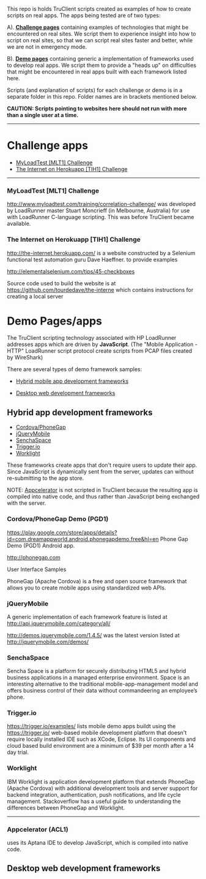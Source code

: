 This repo is holds TruClient scripts created as examples of how to create scripts on real apps.
The apps being tested are of two types:

A). **[Challenge pages](#ChallengeApps)** containing examples of technologies that might be encountered on real sites.
We script them to experience insight into how to script on real sites,
so that we can script real sites faster and better, while we are not in emergency mode.

B). **[Demo pages](#DemoPages)** containing generic a implementation of frameworks used to develop real apps.
We script them to provide a "heads up" on difficulties that might be encountered 
in real apps built with each framework listed here.

Scripts (and explanation of scripts) for each challenge or demo is in a separate folder in this repo.
Folder names are in brackets mentioned below.

**CAUTION: Scripts pointing to websites here should not run with more than a single user at a time.**

<hr />

# <a name="ChallengeApps"></a> Challenge apps

* <a href="#CorrelationChallenge"> MyLoadTest [MLT1] Challenge</a>
* <a href="#TheInternet"> The Internet on Herokuapp [TIH1] Challenge</a>

----

### <a name="CorrelationChallenge"></a> MyLoadTest [MLT1] Challenge
http://www.myloadtest.com/training/correlation-challenge/
was developed by LoadRunner master Stuart Moncrieff (in Melbourne, Australia)
for use with LoadRunner C-language scripting.
This was before TruClient became available.


### <a name="TheInternet"></a> The Internet on Herokuapp [TIH1] Challenge
http://the-internet.herokuapp.com/
is a website constructed by a Selenium functional test automation guru Dave Haeffner. 
to provide examples

http://elementalselenium.com/tips/45-checkboxes

Source code used to build the website is at 
https://github.com/tourdedave/the-interne 
which contains instructions for creating a local server 



# <a name="DemoPages"></a> Demo Pages/apps

The TruClient scripting technology associated with HP LoadRunner addresses apps which are driven by **JavaScript**.
(The "Mobile Application - HTTP" LoadRunner script protocol create scripts from PCAP files created by WireShark)

There are several types of demo framework samples:

* <a href="#HybridMobileFrameworks"> Hybrid mobile app development frameworks</a>

* <a href="#DesktopJSFrameworks"> Desktop web development frameworks</a>

## <a name="HybridMobileFrameworks"></a> Hybrid app development frameworks

* <a href="#Cordova"> Cordova/PhoneGap</a>
* <a href="#jQueryMobile"> jQueryMobile</a>
* <a href="#SenchaSpace"> SenchaSpace</a>
* <a href="#Trigger.io"> Trigger.io</a>
* <a href="#Worklight"> Worklight</a>
 
These frameworks create apps that don't require users to update their app.
Since JavaScript is dynamically sent from the server, updates can without re-submitting to the app store.

NOTE: <a href="#Appcelerator"> Appcelerator</a> is not scripted in TruClient because the resulting app
is compiled into native code, and thus rather than JavaScript being exchanged with the server.


### <a name="Cordova"></a> Cordova/PhoneGap Demo (PGD1)

https://play.google.com/store/apps/details?id=com.dreamappworld.android.phonegapdemo.free&hl=en
Phone Gap Demo (PGD1) Android app.

http://phonegap.com 

User Interface Samples

PhoneGap (Apache Cordova) is a free and open source framework that allows you to create mobile apps using standardized web APIs.

### <a name="jQueryMobile"></a> jQueryMobile

A generic implementation of each framework feature is listed at  
http://api.jquerymobile.com/category/all/

http://demos.jquerymobile.com/1.4.5/
was the latest version listed at
http://jquerymobile.com/demos/

### <a name="SenchaSpace"></a> SenchaSpace

Sencha Space is a platform for securely distributing HTML5 and hybrid business applications in a managed enterprise environment. Space is an interesting alternative to the traditional mobile-app-management model and offers business control of their data without commandeering an employee’s phone.


### <a name="Trigger.io"></a> Trigger.io

https://trigger.io/examples/
lists mobile demo apps buildt using the 
https://trigger.io/
web-based mobile development platform that doesn't require locally installed IDE such as XCode, Eclipse.
Its UI components and cloud based build environment are a minimum of $39 per month after a 14 day trial.


### <a name="Worklight"></a> Worklight
IBM Worklight is application development platform that extends PhoneGap (Apache Cordova) with additional development tools and server support for backend integration, authentication, push notifications, and life cycle management. Stackoverflow has a useful guide to understanding the differences between PhoneGap and Worklight.

<hr />

### <a name="Appcelerator"></a> Appcelerator (ACL1)

uses its Aptana IDE to develop JavaScript, which is compiled into native code.



## <a name="DesktopJSFrameworks"></a> Desktop web development frameworks
